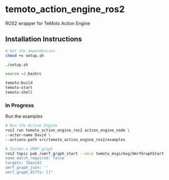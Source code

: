 # temoto_action_engine_ros2
ROS2 wrapper for TeMoto Action Engine

## Installation Instructions
```bash
# Get the dependencies
chmod +x setup.sh

./setup.sh

source ~/.bashrc
```

```bash
temoto-build
temoto-start
temoto-shell
```

### In Progress
Run the examples

```bash
# Run the Action Engine
ros2 run temoto_action_engine_ros2 action_engine_node \
--actor-name David \
--actions-path src/temoto_action_engine_ros2/examples

# Invoke a UMRF graph
ros2 topic pub /umrf_graph_start --once temoto_msgs/msg/UmrfGraphStart "umrf_graph_name: 'example_sequential_nav'  
name_match_required: false  
targets: [David]
umrf_graph_json: ''  
umrf_graph_diffs: []"
```
